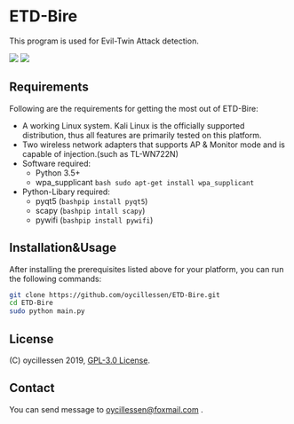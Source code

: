 # ETD-Bire
This program is used for Evil-Twin Attack detection.
<p align="left">
<img src="https://img.shields.io/badge/Python-3-blue.svg"></a> <img src="https://img.shields.io/badge/license-GPLv3-red.svg">
</p>

## Requirements

Following are the requirements for getting the most out of ETD-Bire:

- A working Linux system. Kali Linux is the officially supported distribution, thus all features are primarily tested on this platform.
- Two wireless network adapters that supports AP & Monitor mode and is capable of injection.(such as TL-WN722N)
- Software required:
	* Python 3.5+
	* wpa_supplicant 
		```bash sudo apt-get install wpa_supplicant```
- Python-Libary required:
	* pyqt5 (```bashpip install pyqt5```)
	* scapy (```bashpip intall scapy```)
	* pywifi (```bashpip install pywifi```)
	
## Installation&Usage

After installing the prerequisites listed above for your platform, you can
run the following commands:

```bash
git clone https://github.com/oycillessen/ETD-Bire.git
cd ETD-Bire
sudo python main.py
```

## License

(C) oycillessen 2019, [GPL-3.0 License].

[GPL-3.0 License]: https://opensource.org/licenses/GPL-3.0

## Contact

You can send message to oycillessen@foxmail.com .
